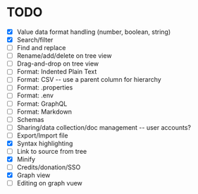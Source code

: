 # TODO

- [x] Value data format handling (number, boolean, string)
- [x] Search/filter
- [ ] Find and replace
- [ ] Rename/add/delete on tree view
- [ ] Drag-and-drop on tree view
- [ ] Format: Indented Plain Text
- [ ] Format: CSV -- use a parent column for hierarchy
- [ ] Format: .properties
- [ ] Format: .env
- [ ] Format: GraphQL
- [ ] Format: Markdown
- [ ] Schemas
- [ ] Sharing/data collection/doc management -- user accounts?
- [ ] Export/Import file
- [x] Syntax highlighting
- [ ] Link to source from tree
- [x] Minify
- [ ] Credits/donation/SSO
- [x] Graph view
- [ ] Editing on graph vuew